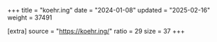 +++
title = "koehr.ing"
date = "2024-01-08"
updated = "2025-02-16"
weight = 37491

[extra]
source = "https://koehr.ing/"
ratio = 29
size = 37
+++
